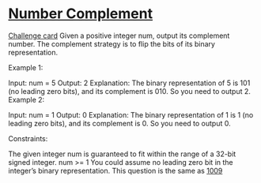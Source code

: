 # [Number Complement](https://leetcode.com/problems/number-complement/) 
[Challenge card](https://leetcode.com/explore/challenge/card/may-leetcoding-challenge/534/week-1-may-1st-may-7th/3319) 
Given a positive integer num, output its complement number. The complement strategy is to flip the bits of its binary representation.


Example 1:

Input: num = 5
Output: 2
Explanation: The binary representation of 5 is 101 (no leading zero bits), and its complement is 010. So you need to output 2.
Example 2:

Input: num = 1
Output: 0
Explanation: The binary representation of 1 is 1 (no leading zero bits), and its complement is 0. So you need to output 0.
 

Constraints:

The given integer num is guaranteed to fit within the range of a 32-bit signed integer.
num >= 1
You could assume no leading zero bit in the integer’s binary representation.
This question is the same as [1009](https://leetcode.com/problems/complement-of-base-10-integer)

